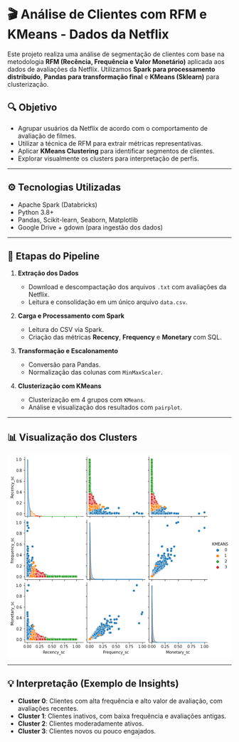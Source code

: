 # 🎬 Análise de Clientes com RFM e KMeans - Dados da Netflix

Este projeto realiza uma análise de segmentação de clientes com base na metodologia **RFM (Recência, Frequência e Valor Monetário)** aplicada aos dados de avaliações da Netflix. Utilizamos **Spark para processamento distribuído**, **Pandas para transformação final** e **KMeans (Sklearn)** para clusterização.


## 🔍 Objetivo

- Agrupar usuários da Netflix de acordo com o comportamento de avaliação de filmes.
- Utilizar a técnica de RFM para extrair métricas representativas.
- Aplicar **KMeans Clustering** para identificar segmentos de clientes.
- Explorar visualmente os clusters para interpretação de perfis.

---

## ⚙️ Tecnologias Utilizadas

- Apache Spark (Databricks)
- Python 3.8+
- Pandas, Scikit-learn, Seaborn, Matplotlib
- Google Drive + gdown (para ingestão dos dados)

---

## 🔢 Etapas do Pipeline

1. **Extração dos Dados**  
   - Download e descompactação dos arquivos `.txt` com avaliações da Netflix.
   - Leitura e consolidação em um único arquivo `data.csv`.

2. **Carga e Processamento com Spark**
   - Leitura do CSV via Spark.
   - Criação das métricas **Recency**, **Frequency** e **Monetary** com SQL.

3. **Transformação e Escalonamento**
   - Conversão para Pandas.
   - Normalização das colunas com `MinMaxScaler`.

4. **Clusterização com KMeans**
   - Clusterização em 4 grupos com `KMeans`.
   - Análise e visualização dos resultados com `pairplot`.

---

## 📊 Visualização dos Clusters

![Pairplot dos Clusters](plot/pairplot.png)

---

## 💡 Interpretação (Exemplo de Insights)

- **Cluster 0**: Clientes com alta frequência e alto valor de avaliação, com avaliações recentes.
- **Cluster 1**: Clientes inativos, com baixa frequência e avaliações antigas.
- **Cluster 2**: Clientes moderadamente ativos.
- **Cluster 3**: Clientes novos ou pouco engajados.
